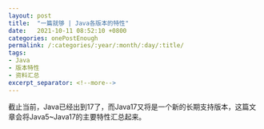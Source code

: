 ```yaml
---
layout: post
title:  "一篇就够 | Java各版本的特性"
date:   2021-10-11 08:52:10 +0800
categories: onePostEnough
permalink: /:categories/:year/:month/:day/:title/
tags: 
- Java
- 版本特性
- 资料汇总
excerpt_separator: <!--more-->
---
```


截止当前，Java已经出到17了，而Java17又将是一个新的长期支持版本，这篇文章会将Java5~Java17的主要特性汇总起来。<!--more-->

